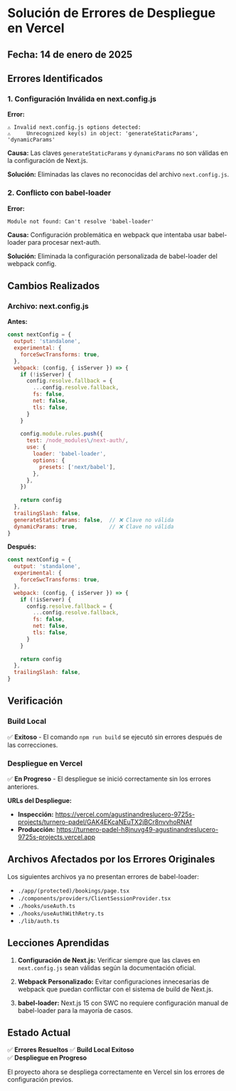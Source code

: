 # Solución de Errores de Despliegue en Vercel

## Fecha: 14 de enero de 2025

## Errores Identificados

### 1. Configuración Inválida en next.config.js
**Error:** 
```
⚠ Invalid next.config.js options detected:  
⚠     Unrecognized key(s) in object: 'generateStaticParams', 'dynamicParams'
```

**Causa:** Las claves `generateStaticParams` y `dynamicParams` no son válidas en la configuración de Next.js.

**Solución:** Eliminadas las claves no reconocidas del archivo `next.config.js`.

### 2. Conflicto con babel-loader
**Error:**
```
Module not found: Can't resolve 'babel-loader'
```

**Causa:** Configuración problemática en webpack que intentaba usar babel-loader para procesar next-auth.

**Solución:** Eliminada la configuración personalizada de babel-loader del webpack config.

## Cambios Realizados

### Archivo: next.config.js

**Antes:**
```javascript
const nextConfig = {
  output: 'standalone',
  experimental: {
    forceSwcTransforms: true,
  },
  webpack: (config, { isServer }) => {
    if (!isServer) {
      config.resolve.fallback = {
        ...config.resolve.fallback,
        fs: false,
        net: false,
        tls: false,
      }
    }
    
    config.module.rules.push({
      test: /node_modules\/next-auth/,
      use: {
        loader: 'babel-loader',
        options: {
          presets: ['next/babel'],
        },
      },
    })
    
    return config
  },
  trailingSlash: false,
  generateStaticParams: false,  // ❌ Clave no válida
  dynamicParams: true,          // ❌ Clave no válida
}
```

**Después:**
```javascript
const nextConfig = {
  output: 'standalone',
  experimental: {
    forceSwcTransforms: true,
  },
  webpack: (config, { isServer }) => {
    if (!isServer) {
      config.resolve.fallback = {
        ...config.resolve.fallback,
        fs: false,
        net: false,
        tls: false,
      }
    }
    
    return config
  },
  trailingSlash: false,
}
```

## Verificación

### Build Local
✅ **Exitoso** - El comando `npm run build` se ejecutó sin errores después de las correcciones.

### Despliegue en Vercel
✅ **En Progreso** - El despliegue se inició correctamente sin los errores anteriores.

**URLs del Despliegue:**
- **Inspección:** https://vercel.com/agustinandreslucero-9725s-projects/turnero-padel/GAK4EKcaNEuTX2jBCr8nvvhoRNAf
- **Producción:** https://turnero-padel-h8jnuvg49-agustinandreslucero-9725s-projects.vercel.app

## Archivos Afectados por los Errores Originales

Los siguientes archivos ya no presentan errores de babel-loader:
- `./app/(protected)/bookings/page.tsx`
- `./components/providers/ClientSessionProvider.tsx`
- `./hooks/useAuth.ts`
- `./hooks/useAuthWithRetry.ts`
- `./lib/auth.ts`

## Lecciones Aprendidas

1. **Configuración de Next.js:** Verificar siempre que las claves en `next.config.js` sean válidas según la documentación oficial.

2. **Webpack Personalizado:** Evitar configuraciones innecesarias de webpack que puedan conflictar con el sistema de build de Next.js.

3. **babel-loader:** Next.js 15 con SWC no requiere configuración manual de babel-loader para la mayoría de casos.

## Estado Actual

✅ **Errores Resueltos**
✅ **Build Local Exitoso**  
✅ **Despliegue en Progreso**

El proyecto ahora se despliega correctamente en Vercel sin los errores de configuración previos.